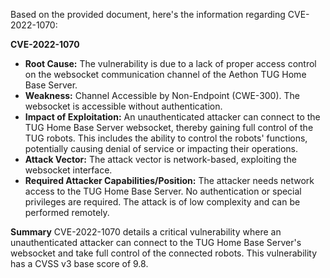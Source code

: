 Based on the provided document, here's the information regarding CVE-2022-1070:

**CVE-2022-1070**

*   **Root Cause:** The vulnerability is due to a lack of proper access control on the websocket communication channel of the Aethon TUG Home Base Server.
*   **Weakness:**  Channel Accessible by Non-Endpoint (CWE-300). The websocket is accessible without authentication.
*   **Impact of Exploitation:** An unauthenticated attacker can connect to the TUG Home Base Server websocket, thereby gaining full control of the TUG robots. This includes the ability to control the robots' functions, potentially causing denial of service or impacting their operations.
*  **Attack Vector:** The attack vector is network-based, exploiting the websocket interface.
*   **Required Attacker Capabilities/Position:** The attacker needs network access to the TUG Home Base Server. No authentication or special privileges are required. The attack is of low complexity and can be performed remotely.

**Summary**
CVE-2022-1070 details a critical vulnerability where an unauthenticated attacker can connect to the TUG Home Base Server's websocket and take full control of the connected robots. This vulnerability has a CVSS v3 base score of 9.8.